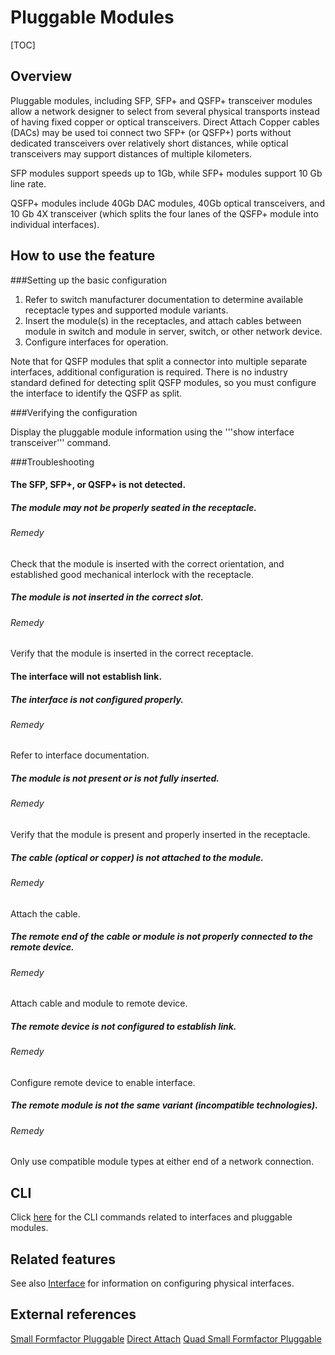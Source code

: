 Pluggable Modules
=================

 [TOC]

## Overview ##
Pluggable modules, including SFP, SFP+ and QSFP+ transceiver modules allow a network designer to select from several physical transports instead of having fixed copper or optical transceivers. Direct Attach Copper cables (DACs) may be used toi connect two SFP+ (or QSFP+) ports without dedicated transceivers over relatively short distances, while optical transceivers may support distances of multiple kilometers.

SFP modules support speeds up to 1Gb, while SFP+ modules support 10 Gb line rate.

QSFP+ modules include 40Gb DAC modules, 40Gb optical transceivers, and 10 Gb 4X transceiver (which splits the four lanes of the QSFP+ module into individual interfaces).

## How to use the feature ##

###Setting up the basic configuration

 1. Refer to switch manufacturer documentation to determine available receptacle types and supported module variants.
 1. Insert the module(s) in the receptacles, and attach cables between module in switch and module in server, switch, or other network device.
 1. Configure interfaces for operation.

Note that for QSFP modules that split a connector into multiple separate interfaces, additional configuration is required. There is no industry standard defined for detecting split QSFP modules, so you must configure the interface to identify the QSFP as split.

###Verifying the configuration

Display the pluggable module information using the '''show interface transceiver''' command.

###Troubleshooting

#### The SFP, SFP+, or QSFP+ is not detected.
##### The module may not be properly seated in the receptacle.
###### Remedy
Check that the module is inserted with the correct orientation, and established good mechanical interlock with the receptacle.
##### The module is not inserted in the correct slot.
###### Remedy
Verify that the module is inserted in the correct receptacle.
#### The interface will not establish link.
##### The interface is not configured properly.
###### Remedy
Refer to interface documentation.
##### The module is not present or is not fully inserted.
###### Remedy
Verify that the module is present and properly inserted in the receptacle.
##### The cable (optical or copper) is not attached to the module.
###### Remedy
Attach the cable.
##### The remote end of the cable or module is not properly connected to the remote device.
###### Remedy
Attach cable and module to remote device.
##### The remote device is not configured to establish link.
###### Remedy
Configure remote device to enable interface.
##### The remote module is not the same variant (incompatible technologies).
###### Remedy
Only use compatible module types at either end of a network connection.

## CLI ##
Click [here](https://openswitch.net/cli_feature_name.html#cli_command_anchor) for the CLI commands related to interfaces and pluggable modules.

## Related features ##
See also [Interface](https://openswitch.net/interface_user_guide.html) for information on configuring physical interfaces.

## External references ##
[Small Formfactor Pluggable](https://en.wikipedia.org/wiki/Small_form-factor_pluggable_transceiver "Wikipedia")
[Direct Attach](https://en.wikipedia.org/wiki/10_Gigabit_Ethernet#SFP.2B_Direct_Attach "Wikipedia")
[Quad Small Formfactor Pluggable](https://en.wikipedia.org/wiki/QSFP "Wikipedia")
